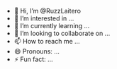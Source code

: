 - 👋 Hi, I’m @RuzzLaitero
- 👀 I’m interested in ...
- 🌱 I’m currently learning ...
- 💞️ I’m looking to collaborate on ...
- 📫 How to reach me ...
- 😄 Pronouns: ...
- ⚡ Fun fact: ...

<!---
RuzzLaitero/RuzzLaitero is a ✨ special ✨ repository because its `README.md` (this file) appears on your GitHub profile.
You can click the Preview link to take a look at your changes.
--->
